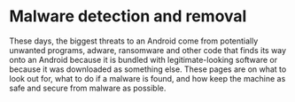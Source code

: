 # Malware detection and removal

These days, the biggest threats to an Android come from potentially unwanted programs, adware, ransomware and other code 
that finds its way onto an Android because it is bundled with legitimate-looking software or because it was downloaded as 
something else. These pages are on what to look out for, what to do if a malware is found, and how keep the machine as 
safe and secure from malware as possible.

